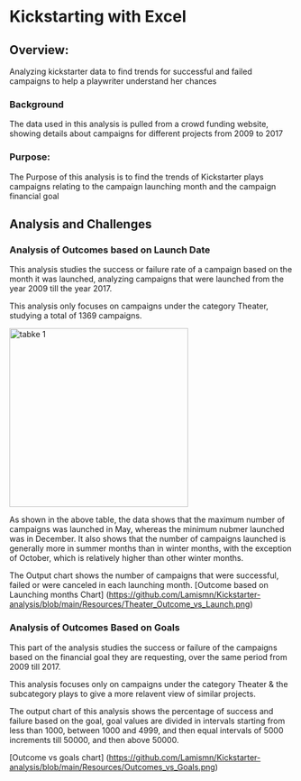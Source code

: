 # Kickstarting with Excel

## Overview: 

Analyzing kickstarter data to find trends for successful and failed campaigns to help a playwriter understand her chances

### Background

The data used in this analysis is pulled from a crowd funding website, showing details about campaigns for different projects from 2009 to 2017 

### Purpose: 

The Purpose of this analysis is to find the trends of Kickstarter plays campaigns relating to the campaign launching month and the campaign financial goal

## Analysis and Challenges

### Analysis of Outcomes based on Launch Date

This analysis studies the success or failure rate of a campaign based on the month it was launched, analyzing campaigns that were launched from the year 2009 till the year 2017.

This analysis only focuses on campaigns under the category Theater, studying a total of 1369 campaigns. 


<img width="317" alt="tabke 1" src="https://user-images.githubusercontent.com/79733383/110226255-bb392280-7ebb-11eb-8cc5-ec58716dcc8b.PNG">


As shown in the above table, the data shows that the maximum number of campaigns was launched in May, whereas the minimum nubmer launched was in December. It also shows that the number of campaigns launched is generally more in summer months than in winter months, with the exception of October, which is relatively higher than other winter months.

The Output chart shows the number of campaigns that were successful, failed or were canceled in each launching month. 
[Outcome based on Launching months Chart] (https://github.com/Lamismn/Kickstarter-analysis/blob/main/Resources/Theater_Outcome_vs_Launch.png)

### Analysis of Outcomes Based on Goals

This part of the analysis studies the success or failure of the campaigns based on the financial goal they are requesting, over the same period from 2009 till 2017.

This analysis focuses only on campaigns under the category Theater & the subcategory plays to give a more relavent view of similar projects.


The output chart of this analysis shows the percentage of success and failure based on the goal, goal values are divided in intervals starting from less than 1000, between 1000 and 4999, and then equal intervals of 5000 increments till 50000, and then above 50000.







[Outcome vs goals chart] (https://github.com/Lamismn/Kickstarter-analysis/blob/main/Resources/Outcomes_vs_Goals.png)


